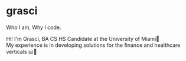 # grasci
Who I am, Why I code. 

Hi! I'm Grasci, BA CS HS Candidate at the University of Miami🌴 <br>
My experience is in developing solutions for the finance and healthcare verticals 📊🧪
